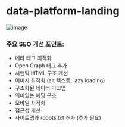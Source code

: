 # data-platform-landing
![image](https://github.com/user-attachments/assets/f21b9518-8f79-45b9-95bb-72d0ba3690f8)



### 주요 SEO 개선 포인트:
- 메타 태그 최적화
- Open Graph 태그 추가
- 시맨틱 HTML 구조 개선
- 이미지 최적화 (alt 텍스트, lazy loading)
- 구조화된 데이터 마크업
- 의미있는 헤딩 구조
- 모바일 최적화
- 접근성 개선
- 사이트맵과 robots.txt 추가 (추가 필요)

